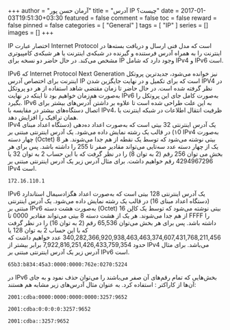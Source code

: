 +++
author = "آرمان حسن پور"
title = "آدرس IP چیست؟" 
date = 2017-01-03T19:51:30+03:30
featured = false
comment = false
toc = false
reward = false
pinned = false
categories = [
	"General"
]
tags = [
    "IP"
]
series = []
images = []
+++

IP اختصار عبارت Internet Protocol است که مدل فنی ارسال و دریافت بسته‌ها در اینترنت را به همراه آدرس فرستنده و گیرنده در شبکه‌ی اینترنت یا هر شبکه‌ی کامپیوتری مشخص می‌کند. در حال حاضر دو نسخه برای IP وجود دارد که شامل IPv4 و IPv6 است.
<!--more-->
IPv6 که Internet Protocol Next Generation نیز خوانده می‌شود، جدیدترین پروتکل اینترنت برای اختصاص آدرس IP است که برای تکمیل و در نهایت جایگزین شدن IPV4 در نظر گرفته شده است. در حال حاضر تا زمان مقتضی شاهد استفاده از هر دو پروتکل به‌صورت هم‌زمان خواهیم بود تا اینکه در نهایت IPv6 به‌صورت کامل جای این پروتکل را بگیرد. IPv6 به این علت طراحی شده است تا علاوه بر داشتن آدرس‌های بیشتر برای اتصال دستگاه‌های بیشتر در مقایسه با IPv4، ظرفیت انتقال اطلاعات در شبکه اینترنت یا همان ترافیک را افزایش دهد.
<br>
IPv4 یک آدرس اینترنتی 32 بیتی است که به‌صورت اعداد ده‌دهی (دستگاه اعداد مبنای ۱0) در قالب یک رشته نمایش داده می‌شود. یک آدرس اینترنتی مبتنی بر IPv4 به‌صورت چهار دسته (Octet) 8 بیتی نوشته می‌شود که توسط یک نقطه از هم جدا می‌شوند. هر یک از چهار دسته عدد سه‌تایی می‌تواند مقادیر صفر تا 255 را داشته باشد. پس برای هر بخش می توان 256 رقم (2 به توان 8) را در نظر گرفت که با این حساب 2 به توان 32 یا 4294967296 رقم خواهیم داشت. برای مثال آدرس زیر یک آدرس اینترنتی مبتنی بر IPv4 است.
```Text
172.16.110.1
```
IPv6 یک آدرس اینترنتی 128 بیتی است که به‌صورت اعداد هگزادسیمال استاندارد (دستگاه اعداد مبنای 16) در قالب یک رشته نمایش داده می‌شود. یک آدرس اینترنتی مبتنی بر IPv6 به‌صورت هشت دسته (Octet) 16 بیتی نوشته می‌شود که توسط یک کالِن از هم جدا می‌شوند. هر یک از هشت دسته 8 بیتی می‌تواند مقادیر 0000 تا FFFF  را داشته باشد. پس برای هر بخش می‌توان 65,536 رقم (2 به توان 16) را در نظر گرفت که با این حساب 2 به توان 128 یا 340,282,366,920,938,463,463,374,607,431,768,211,456 عدد خواهیم داشت که حدود 7,922,816,251,426,433,759,354 برابر بیشتر از IPv4 می‌باشد. برای مثال آدرس زیر یک آدرس اینترنتی مبتنی بر IPv6 است.
```Text
65b3:b834:45a3:0000:0000:762e:0270:5224
```
در IPv6 بخش‌هایی که تمام رقم‌های آن صفر می‌باشند را می‌توان حذف نمود و به جای آن‌ها از کاراکتر : استفاده کرد. به عنوان مثال آدرس‌های زیر مشابه هم هستند:
```Text
2001:cdba:0000:0000:0000:0000:3257:9652

2001:cdba:0:0:0:0:3257:9652

2001:cdba::3257:9652
```